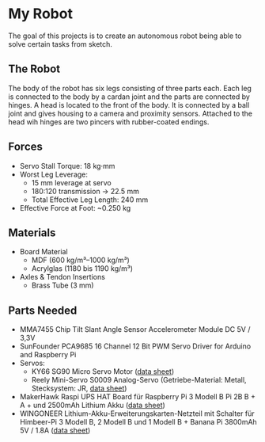 My Robot
========

The goal of this projects is to create an autonomous robot being able to solve
certain tasks from sketch.


The Robot
---------

The body of the robot has six legs consisting of three parts each. Each leg is
connected to the body by a cardan joint and the parts are connected by hinges.
A head is located to the front of the body. It is connected by a ball joint
and gives housing to a camera and proximity sensors. Attached to the head wih
hinges are two pincers with rubber-coated endings.


Forces
------

- Servo Stall Torque: 18 kg·mm
- Worst Leg Leverage:
	- 15 mm leverage at servo
	- 180:120 transmission → 22.5 mm
	- Total Effective Leg Length: 240 mm
- Effective Force at Foot: ~0.250 kg


Materials
---------

- Board Material
	- MDF (600 kg/m³–1000 kg/m³)
	- Acrylglas (1180 bis 1190 kg/m³)
- Axles & Tendon Insertions
	- Brass Tube (3 mm)


Parts Needed
------------

- MMA7455 Chip Tilt Slant Angle Sensor Accelerometer Module DC 5V / 3,3V
- SunFounder PCA9685 16 Channel 12 Bit PWM Servo Driver for Arduino and Raspberry Pi
- Servos:
	- KY66 SG90 Micro Servo Motor ([data sheet][servo-sg90])
	- Reely Mini-Servo S0009 Analog-Servo (Getriebe-Material: Metall, Stecksystem: JR, [data sheet][servo-s0009-mg-analog])
- MakerHawk Raspi UPS HAT Board für Raspberry Pi 3 Modell B Pi 2B B + A + und 2500mAh Lithium Akku ([data sheet](makerhawk-raspi-ups-hat-board))
- WINGONEER Lithium-Akku-Erweiterungskarten-Netzteil mit Schalter für Himbeer-Pi 3 Modell B, 2 Modell B und 1 Modell B + Banana Pi 3800mAh 5V / 1.8A ([data sheet][wingoneer-lithium-akku-erweiterungskarten-netzteil])


[makerhawk-raspi-ups-hat-board]: ./docs/makerhawk-raspi-ups-hat-board.jpg
[wingoneer-lithium-akku-erweiterungskarten-netzteil]: ./docs/wingoneer-lithium-akku-erweiterungskarten-netzteil.jpg
[servo-s0009-mg-analog]: ./docs/servo-s0009-mg-analog.pdf
[servo-sg90]: ./docs/servo-sg90.pdf